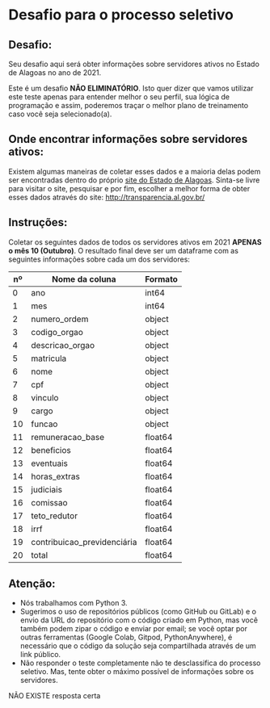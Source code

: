 # Desafio para o processo seletivo

## Desafio:

Seu desafio aqui será obter informações sobre servidores ativos no Estado de Alagoas no ano de 2021. 

Este é um desafio <b>NÃO ELIMINATÓRIO</b>. Isto quer dizer que vamos utilizar este teste apenas para entender melhor o seu perfil, sua lógica de programação e assim, poderemos traçar o melhor plano de treinamento caso você seja selecionado(a).

## Onde encontrar informações sobre servidores ativos: 

Existem algumas maneiras de coletar esses dados e a maioria delas podem ser encontradas dentro do próprio [site do Estado de Alagoas](http://transparencia.al.gov.br/). Sinta-se livre para visitar o site, pesquisar e por fim, escolher a melhor forma de obter esses dados através do site: http://transparencia.al.gov.br/

## Instruções:

Coletar os seguintes dados de todos os servidores ativos em 2021 <b>APENAS o mês 10 (Outubro)</b>.
O resultado final deve ser um dataframe com as seguintes informações sobre cada um dos servidores:

 nº  | Nome da coluna | Formato  
--- | ------ |  -----  
 0 | ano | int64  
 1 | mes | int64 
 2 | numero_ordem | object 
 3 | codigo_orgao| object 
 4 | descricao_orgao|object
 5 | matricula| object 
 6 | nome | object 
 7 | cpf | object 
 8 | vinculo |object 
 9 | cargo|object 
 10 | funcao |object 
 11 | remuneracao_base |float64
 12 | beneficios|float64
 13 | eventuais|float64
 14 | horas_extras|float64
 15 | judiciais|float64
 16 | comissao| float64
 17 | teto_redutor|float64
 18 | irrf |float64
 19 | contribuicao_previdenciária|float64
 20 | total| float64
  
  


## Atenção:

<ul>
    <li>Nós trabalhamos com Python 3.</li>
    <li>Sugerimos o uso de repositórios públicos (como GitHub ou GitLab) e o envio da URL do repositório com o código criado em Python, mas você também podem zipar o código e enviar por email; se você optar por outras ferramentas (Google Colab, Gitpod, PythonAnywhere), é necessário que o código da solução seja compartilhada através de um link público.</li>
    <li>Não responder o teste completamente não te desclassifica do processo seletivo. Mas, tente obter o máximo possível de informações sobre os servidores. </li>
    
</ul>

NÃO EXISTE resposta certa

